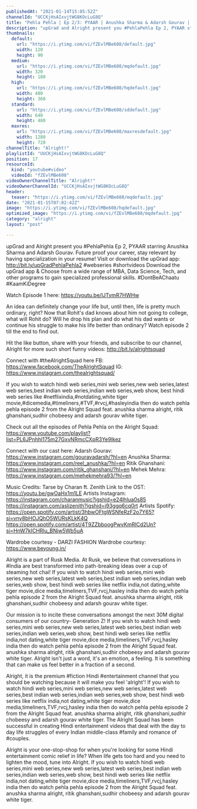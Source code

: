 ```yaml
---
publishedAt: "2021-01-14T15:05:52Z"
channelId: "UCCKjHsAIxvjtWG8KOcLuG8Q"
title: "Pehla Pehla | Ep 2/3: PYAAR | Anushka Sharma & Adarsh Gourav | Mini Web Series | Alright!"
description: "upGrad and Alright present you #PehlaPehla Ep 2, PYAAR starring Anushka Sharma and Adarsh Gourav. Future proof your career, stay relevant by having specialization in your resume! Visit or download the upGrad app: http://bit.ly/upGradPehlaPehla2\n#webseries #shortvideos\nDownload the upGrad app & Choose from a wide range of MBA, Data Science, Tech, and other programs to gain specialized professional skills. #DontBeAChaatu #KaamKiDegree\n\nWatch Episode 1 here: https://youtu.be/lJTymR7HWHw\n\nAn idea can definitely change your life but, until then, life is pretty much ordinary, right? Now that Rohit's dad knows about him not going to college, what will Rohit do? Will he drop his plan and do what his dad wants or continue his struggle to make his life better than ordinary? Watch episode 2 till the end to find out.\n\nHit the like button, share with your friends, and subscribe to our channel, Alright for more such short funny videos: http://bit.ly/alrightsquad\n\nConnect with #theAlrightSquad here\nFB: https://www.facebook.com/TheAlrightSquad\nIG: https://www.instagram.com/thealrightsquad/\n\nIf you wish to watch hindi web series,mini web series,new web series,latest web series,best indian web series,indian web series,web show, best hindi web series like #netflixindia,#notdating,white tiger movie,#dicemedia,#timeliners,#TVF,#rvcj,#hasleyindia then do watch pehla pehla episode 2 from the Alright Squad feat. anushka sharma alright, ritik ghanshani,sudhir chobeesy and adarsh gourav white tiger. \n\nCheck out all the episodes of Pehla Pehla on the Alright Squad: https://www.youtube.com/playlist?list=PL6JPnhhI175m27GxvNRmcCXpR3Ye9lkez\n\nConnect with our cast here:\nAdarsh Gourav: https://www.instagram.com/gouravadarsh/?hl=en\nAnushka Sharma: https://www.instagram.com/reel_anushka/?hl=en\nRitik Ghanshani: https://www.instagram.com/ritik_ghanshani/?hl=en\nMehek Mehra: https://www.instagram.com/mehekmehra93/?hl=en\n\nMusic Credits: Tarse by Charan ft. Zenith\nLink to the OST: https://youtu.be/gwOaHx1m1LE\nArtists Instagram:\nhttps://instagram.com/charanmusic?igshid=e24lhlua0s85\nhttps://instagram.com/aslizenith?igshid=j93ggq6cq0rt\nArtists Spotify:\nhttps://open.spotify.com/artist/3hbwOFtgWSNfeRzF2o7Y65?si=vny8bHOJQhO5WURsKLkK4Q\nhttps://open.spotify.com/artist/4T9ZZbboogPwvKmRlCd2Un?si=HnW7kICHRlu_BNjw5Wb5uA\n\nWardrobe courtesy - DARZI FASHION\nWardrobe courtesy: https://www.beyoung.in/\n\nAlright is a part of Rusk Media. At Rusk, we believe that conversations in #India are best transformed into path-breaking ideas over a cup of steaming hot chai! If you wish to watch hindi web series,mini web series,new web series,latest web series,best indian web series,indian web series,web show, best hindi web series like netflix india,not dating,white tiger movie,dice media,timeliners,TVF,rvcj,hasley india then do watch pehla pehla episode 2 from the Alright Squad feat. anushka sharma alright, ritik ghanshani,sudhir chobeesy and adarsh gourav white tiger. \n\nOur mission is to incite these conversations amongst the next 30M digital consumers of our country- Generation Z! If you wish to watch hindi web series,mini web series,new web series,latest web series,best indian web series,indian web series,web show, best hindi web series like netflix india,not dating,white tiger movie,dice media,timeliners,TVF,rvcj,hasley india then do watch pehla pehla episode 2 from the Alright Squad feat. anushka sharma alright, ritik ghanshani,sudhir chobeesy and adarsh gourav white tiger.  Alright isn't just a word, it's an emotion, a feeling. It is something that can make us feel better in a fraction of a second.\n\nAlright, it is the premium #fiction Hindi #entertainment channel that you should be watching because it will make you feel 'alright'! If you wish to watch hindi web series,mini web series,new web series,latest web series,best indian web series,indian web series,web show, best hindi web series like netflix india,not dating,white tiger movie,dice media,timeliners,TVF,rvcj,hasley india then do watch pehla pehla episode 2 from the Alright Squad feat. anushka sharma alright, ritik ghanshani,sudhir chobeesy and adarsh gourav white tiger. The Alright Squad has been successful in creating Hindi entertainment videos that deal with the day to day life struggles of every Indian middle-class #family and romance of #couples.\n\nAlright is your one-stop-shop for when you're looking for some Hindi entertainment comic relief in life? When life gets too hard and you need to lighten the mood, tune into Alright. If you wish to watch hindi web series,mini web series,new web series,latest web series,best indian web series,indian web series,web show, best hindi web series like netflix india,not dating,white tiger movie,dice media,timeliners,TVF,rvcj,hasley india then do watch pehla pehla episode 2 from the Alright Squad feat. anushka sharma alright, ritik ghanshani,sudhir chobeesy and adarsh gourav white tiger."
thumbnails:
  default:
    url: "https://i.ytimg.com/vi/fZEvlMBe608/default.jpg"
    width: 120
    height: 90
  medium:
    url: "https://i.ytimg.com/vi/fZEvlMBe608/mqdefault.jpg"
    width: 320
    height: 180
  high:
    url: "https://i.ytimg.com/vi/fZEvlMBe608/hqdefault.jpg"
    width: 480
    height: 360
  standard:
    url: "https://i.ytimg.com/vi/fZEvlMBe608/sddefault.jpg"
    width: 640
    height: 480
  maxres:
    url: "https://i.ytimg.com/vi/fZEvlMBe608/maxresdefault.jpg"
    width: 1280
    height: 720
channelTitle: "Alright!"
playlistId: "UUCKjHsAIxvjtWG8KOcLuG8Q"
position: 17
resourceId:
  kind: "youtube#video"
  videoId: "fZEvlMBe608"
videoOwnerChannelTitle: "Alright!"
videoOwnerChannelId: "UCCKjHsAIxvjtWG8KOcLuG8Q"
header:
  teaser: "https://i.ytimg.com/vi/fZEvlMBe608/mqdefault.jpg"
date: "2021-01-15T07:02:42Z"
image: "https://i.ytimg.com/vi/fZEvlMBe608/hqdefault.jpg"
optimized_image: "https://i.ytimg.com/vi/fZEvlMBe608/mqdefault.jpg"
category: "alright"
layout: "post"

---
```

upGrad and Alright present you #PehlaPehla Ep 2, PYAAR starring Anushka Sharma and Adarsh Gourav. Future proof your career, stay relevant by having specialization in your resume! Visit or download the upGrad app: http://bit.ly/upGradPehlaPehla2
#webseries #shortvideos
Download the upGrad app & Choose from a wide range of MBA, Data Science, Tech, and other programs to gain specialized professional skills. #DontBeAChaatu #KaamKiDegree

Watch Episode 1 here: https://youtu.be/lJTymR7HWHw

An idea can definitely change your life but, until then, life is pretty much ordinary, right? Now that Rohit's dad knows about him not going to college, what will Rohit do? Will he drop his plan and do what his dad wants or continue his struggle to make his life better than ordinary? Watch episode 2 till the end to find out.

Hit the like button, share with your friends, and subscribe to our channel, Alright for more such short funny videos: http://bit.ly/alrightsquad

Connect with #theAlrightSquad here
FB: https://www.facebook.com/TheAlrightSquad
IG: https://www.instagram.com/thealrightsquad/

If you wish to watch hindi web series,mini web series,new web series,latest web series,best indian web series,indian web series,web show, best hindi web series like #netflixindia,#notdating,white tiger movie,#dicemedia,#timeliners,#TVF,#rvcj,#hasleyindia then do watch pehla pehla episode 2 from the Alright Squad feat. anushka sharma alright, ritik ghanshani,sudhir chobeesy and adarsh gourav white tiger. 

Check out all the episodes of Pehla Pehla on the Alright Squad: https://www.youtube.com/playlist?list=PL6JPnhhI175m27GxvNRmcCXpR3Ye9lkez

Connect with our cast here:
Adarsh Gourav: https://www.instagram.com/gouravadarsh/?hl=en
Anushka Sharma: https://www.instagram.com/reel_anushka/?hl=en
Ritik Ghanshani: https://www.instagram.com/ritik_ghanshani/?hl=en
Mehek Mehra: https://www.instagram.com/mehekmehra93/?hl=en

Music Credits: Tarse by Charan ft. Zenith
Link to the OST: https://youtu.be/gwOaHx1m1LE
Artists Instagram:
https://instagram.com/charanmusic?igshid=e24lhlua0s85
https://instagram.com/aslizenith?igshid=j93ggq6cq0rt
Artists Spotify:
https://open.spotify.com/artist/3hbwOFtgWSNfeRzF2o7Y65?si=vny8bHOJQhO5WURsKLkK4Q
https://open.spotify.com/artist/4T9ZZbboogPwvKmRlCd2Un?si=HnW7kICHRlu_BNjw5Wb5uA

Wardrobe courtesy - DARZI FASHION
Wardrobe courtesy: https://www.beyoung.in/

Alright is a part of Rusk Media. At Rusk, we believe that conversations in #India are best transformed into path-breaking ideas over a cup of steaming hot chai! If you wish to watch hindi web series,mini web series,new web series,latest web series,best indian web series,indian web series,web show, best hindi web series like netflix india,not dating,white tiger movie,dice media,timeliners,TVF,rvcj,hasley india then do watch pehla pehla episode 2 from the Alright Squad feat. anushka sharma alright, ritik ghanshani,sudhir chobeesy and adarsh gourav white tiger. 

Our mission is to incite these conversations amongst the next 30M digital consumers of our country- Generation Z! If you wish to watch hindi web series,mini web series,new web series,latest web series,best indian web series,indian web series,web show, best hindi web series like netflix india,not dating,white tiger movie,dice media,timeliners,TVF,rvcj,hasley india then do watch pehla pehla episode 2 from the Alright Squad feat. anushka sharma alright, ritik ghanshani,sudhir chobeesy and adarsh gourav white tiger.  Alright isn't just a word, it's an emotion, a feeling. It is something that can make us feel better in a fraction of a second.

Alright, it is the premium #fiction Hindi #entertainment channel that you should be watching because it will make you feel 'alright'! If you wish to watch hindi web series,mini web series,new web series,latest web series,best indian web series,indian web series,web show, best hindi web series like netflix india,not dating,white tiger movie,dice media,timeliners,TVF,rvcj,hasley india then do watch pehla pehla episode 2 from the Alright Squad feat. anushka sharma alright, ritik ghanshani,sudhir chobeesy and adarsh gourav white tiger. The Alright Squad has been successful in creating Hindi entertainment videos that deal with the day to day life struggles of every Indian middle-class #family and romance of #couples.

Alright is your one-stop-shop for when you're looking for some Hindi entertainment comic relief in life? When life gets too hard and you need to lighten the mood, tune into Alright. If you wish to watch hindi web series,mini web series,new web series,latest web series,best indian web series,indian web series,web show, best hindi web series like netflix india,not dating,white tiger movie,dice media,timeliners,TVF,rvcj,hasley india then do watch pehla pehla episode 2 from the Alright Squad feat. anushka sharma alright, ritik ghanshani,sudhir chobeesy and adarsh gourav white tiger.
